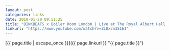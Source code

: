 ```yaml
---
layout: post
categories: links
date: 2018-01-20 09:51:25
title: "BINKBEATS x Boiler Room London | Live at The Royal Albert Hall - YouTube"
linkurl: "https://www.youtube.com/watch?v=ZiUx3n3S1EI"
---
```

[{{ page.title | escape_once }}]({{ page.linkurl }} "{{ page.title }}")
